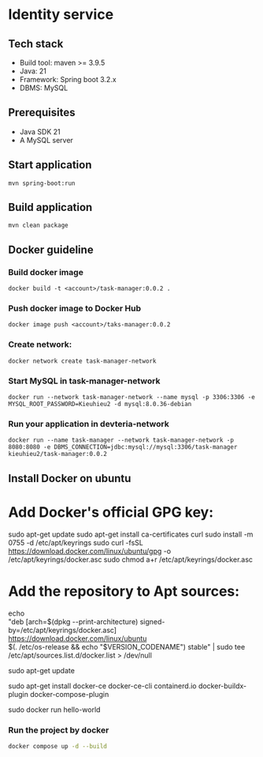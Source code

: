 # Identity service

## Tech stack
* Build tool: maven >= 3.9.5
* Java: 21
* Framework: Spring boot 3.2.x
* DBMS: MySQL

## Prerequisites
* Java SDK 21
* A MySQL server

## Start application
`mvn spring-boot:run`

## Build application
`mvn clean package`

## Docker guideline
### Build docker image
`docker build -t <account>/task-manager:0.0.2 .`
### Push docker image to Docker Hub
`docker image push <account>/taks-manager:0.0.2`
### Create network:
`docker network create task-manager-network`
### Start MySQL in task-manager-network
`docker run --network task-manager-network --name mysql -p 3306:3306 -e MYSQL_ROOT_PASSWORD=Kieuhieu2 -d mysql:8.0.36-debian`

### Run your application in devteria-network
`docker run --name task-manager --network task-manager-network -p 8080:8080 -e DBMS_CONNECTION=jdbc:mysql://mysql:3306/task-manager kieuhieu2/task-manager:0.0.2`

## Install Docker on ubuntu
# Add Docker's official GPG key:
sudo apt-get update
sudo apt-get install ca-certificates curl
sudo install -m 0755 -d /etc/apt/keyrings
sudo curl -fsSL https://download.docker.com/linux/ubuntu/gpg -o /etc/apt/keyrings/docker.asc
sudo chmod a+r /etc/apt/keyrings/docker.asc

# Add the repository to Apt sources:
echo \
"deb [arch=$(dpkg --print-architecture) signed-by=/etc/apt/keyrings/docker.asc] https://download.docker.com/linux/ubuntu \
$(. /etc/os-release && echo "$VERSION_CODENAME") stable" | sudo tee /etc/apt/sources.list.d/docker.list > /dev/null

sudo apt-get update

sudo apt-get install docker-ce docker-ce-cli containerd.io docker-buildx-plugin docker-compose-plugin

sudo docker run hello-world


### Run the project by docker
```bash
docker compose up -d --build
```
